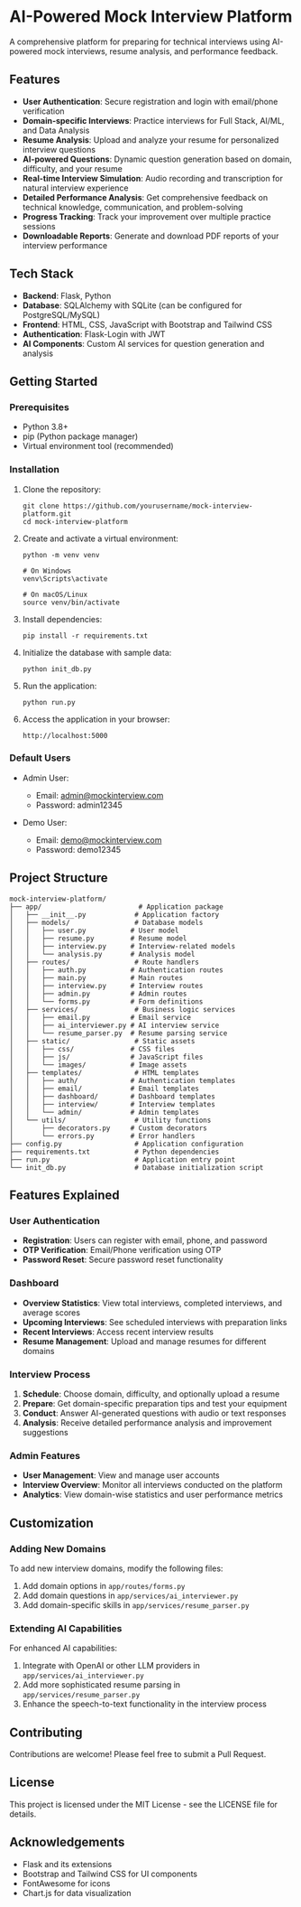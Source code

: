 # AI-Powered Mock Interview Platform

A comprehensive platform for preparing for technical interviews using AI-powered mock interviews, resume analysis, and performance feedback.

## Features

- **User Authentication**: Secure registration and login with email/phone verification
- **Domain-specific Interviews**: Practice interviews for Full Stack, AI/ML, and Data Analysis
- **Resume Analysis**: Upload and analyze your resume for personalized interview questions
- **AI-powered Questions**: Dynamic question generation based on domain, difficulty, and your resume
- **Real-time Interview Simulation**: Audio recording and transcription for natural interview experience
- **Detailed Performance Analysis**: Get comprehensive feedback on technical knowledge, communication, and problem-solving
- **Progress Tracking**: Track your improvement over multiple practice sessions
- **Downloadable Reports**: Generate and download PDF reports of your interview performance

## Tech Stack

- **Backend**: Flask, Python
- **Database**: SQLAlchemy with SQLite (can be configured for PostgreSQL/MySQL)
- **Frontend**: HTML, CSS, JavaScript with Bootstrap and Tailwind CSS
- **Authentication**: Flask-Login with JWT
- **AI Components**: Custom AI services for question generation and analysis

## Getting Started

### Prerequisites

- Python 3.8+
- pip (Python package manager)
- Virtual environment tool (recommended)

### Installation

1. Clone the repository:
   ```
   git clone https://github.com/yourusername/mock-interview-platform.git
   cd mock-interview-platform
   ```

2. Create and activate a virtual environment:
   ```
   python -m venv venv
   
   # On Windows
   venv\Scripts\activate
   
   # On macOS/Linux
   source venv/bin/activate
   ```

3. Install dependencies:
   ```
   pip install -r requirements.txt
   ```

4. Initialize the database with sample data:
   ```
   python init_db.py
   ```

5. Run the application:
   ```
   python run.py
   ```

6. Access the application in your browser:
   ```
   http://localhost:5000
   ```

### Default Users

- Admin User:
  - Email: admin@mockinterview.com
  - Password: admin12345

- Demo User:
  - Email: demo@mockinterview.com
  - Password: demo12345

## Project Structure

```
mock-interview-platform/
├── app/                        # Application package
│   ├── __init__.py            # Application factory
│   ├── models/                # Database models
│   │   ├── user.py           # User model
│   │   ├── resume.py         # Resume model
│   │   ├── interview.py      # Interview-related models
│   │   └── analysis.py       # Analysis model
│   ├── routes/                # Route handlers
│   │   ├── auth.py           # Authentication routes
│   │   ├── main.py           # Main routes
│   │   ├── interview.py      # Interview routes
│   │   ├── admin.py          # Admin routes
│   │   └── forms.py          # Form definitions
│   ├── services/              # Business logic services
│   │   ├── email.py          # Email service
│   │   ├── ai_interviewer.py # AI interview service
│   │   └── resume_parser.py  # Resume parsing service
│   ├── static/                # Static assets
│   │   ├── css/              # CSS files
│   │   ├── js/               # JavaScript files
│   │   └── images/           # Image assets
│   ├── templates/             # HTML templates
│   │   ├── auth/             # Authentication templates
│   │   ├── email/            # Email templates
│   │   ├── dashboard/        # Dashboard templates
│   │   ├── interview/        # Interview templates
│   │   └── admin/            # Admin templates
│   └── utils/                 # Utility functions
│       ├── decorators.py     # Custom decorators
│       └── errors.py         # Error handlers
├── config.py                  # Application configuration
├── requirements.txt           # Python dependencies
├── run.py                     # Application entry point
└── init_db.py                 # Database initialization script
```

## Features Explained

### User Authentication

- **Registration**: Users can register with email, phone, and password
- **OTP Verification**: Email/Phone verification using OTP
- **Password Reset**: Secure password reset functionality

### Dashboard

- **Overview Statistics**: View total interviews, completed interviews, and average scores
- **Upcoming Interviews**: See scheduled interviews with preparation links
- **Recent Interviews**: Access recent interview results
- **Resume Management**: Upload and manage resumes for different domains

### Interview Process

1. **Schedule**: Choose domain, difficulty, and optionally upload a resume
2. **Prepare**: Get domain-specific preparation tips and test your equipment
3. **Conduct**: Answer AI-generated questions with audio or text responses
4. **Analysis**: Receive detailed performance analysis and improvement suggestions

### Admin Features

- **User Management**: View and manage user accounts
- **Interview Overview**: Monitor all interviews conducted on the platform
- **Analytics**: View domain-wise statistics and user performance metrics

## Customization

### Adding New Domains

To add new interview domains, modify the following files:

1. Add domain options in `app/routes/forms.py`
2. Add domain questions in `app/services/ai_interviewer.py`
3. Add domain-specific skills in `app/services/resume_parser.py`

### Extending AI Capabilities

For enhanced AI capabilities:

1. Integrate with OpenAI or other LLM providers in `app/services/ai_interviewer.py`
2. Add more sophisticated resume parsing in `app/services/resume_parser.py`
3. Enhance the speech-to-text functionality in the interview process

## Contributing

Contributions are welcome! Please feel free to submit a Pull Request.

## License

This project is licensed under the MIT License - see the LICENSE file for details.

## Acknowledgements

- Flask and its extensions
- Bootstrap and Tailwind CSS for UI components
- FontAwesome for icons
- Chart.js for data visualization
